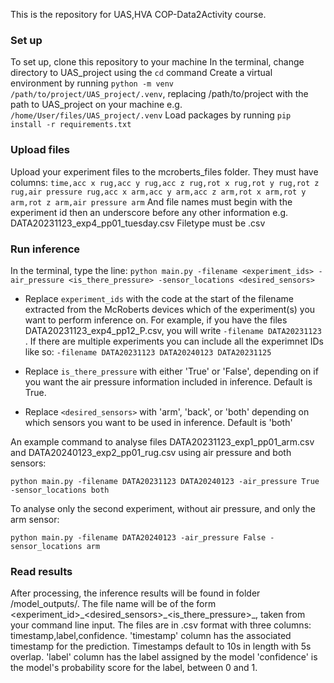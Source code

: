 This is the repository for UAS,HVA COP-Data2Activity course.

### Set up
To set up, clone this repository to your machine
In the terminal, change directory to UAS_project using the ```cd``` command
Create a virtual environment by running ``` python -m venv /path/to/project/UAS_project/.venv ```, replacing /path/to/project with the path to UAS_project on your machine e.g. ``` /home/User/files/UAS_project/.venv ```
Load packages by running ``` pip install -r requirements.txt ```

### Upload files
Upload your experiment files to the mcroberts_files folder. They must have columns:
``` time,acc x rug,acc y rug,acc z rug,rot x rug,rot y rug,rot z rug,air pressure rug,acc x arm,acc y arm,acc z arm,rot x arm,rot y arm,rot z arm,air pressure arm ```
And file names must begin with the experiment id then an underscore before any other information e.g. DATA20231123_exp4_pp01_tuesday.csv
Filetype must be .csv

### Run inference
In the terminal, type the line:
 ``` python main.py -filename <experiment_ids> -air_pressure <is_there_pressure> -sensor_locations <desired_sensors> ```

* Replace ``` experiment_ids ``` with the code at the start of the filename extracted from the McRoberts devices which of the experiment(s) you want to perform inference on. For example, if you have the files DATA20231123_exp4_pp12_P.csv, you will write ``` -filename DATA20231123 ``` . If there are multiple experiments you can include all the experimnet IDs like so: ``` -filename DATA20231123 DATA20240123 DATA20231125 ```

* Replace ``` is_there_pressure ``` with either 'True' or 'False', depending on if you want the air pressure information included in inference. Default is True.

* Replace ``` <desired_sensors> ``` with 'arm', 'back', or 'both' depending on which sensors you want to be used in inference. Default is 'both'

An example command to analyse files DATA20231123_exp1_pp01_arm.csv and DATA20240123_exp2_pp01_rug.csv using air pressure and both sensors:

``` python main.py -filename DATA20231123 DATA20240123 -air_pressure True -sensor_locations both ```

To analyse only the second experiment, without air pressure, and only the arm sensor:

``` python main.py -filename DATA20240123 -air_pressure False -sensor_locations arm ```

### Read results
After processing, the inference results will be found in folder /model_outputs/. The file name will be of the form <experiment_id>\_<desired_sensors>\_<is_there_pressure>\_<date>, taken from your command line input. 
The files are in .csv format with three columns: timestamp,label,confidence. 
'timestamp' column has the associated timestamp for the prediction. Timestamps default to 10s in length with 5s overlap. 
'label' column has the label assigned by the model
'confidence' is the model's probability score for the label, between 0 and 1. 
